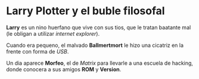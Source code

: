 # Larry Plotter y el buble filosofal

**Larry** es un nino huerfano que vive con sus tios, que le tratan baatante mal (le obligan a utilizar *internet explorer*). 

Cuando era pequeno, el malvado **Ballmertmort** le hizo una cicatriz en la frente con forma de *USB*.

Un dia aparece **Morfeo**, el de *Matrix* para llevarle a una escuela de hacking, donde conocera a sus amigos **ROM** y **Version**.
